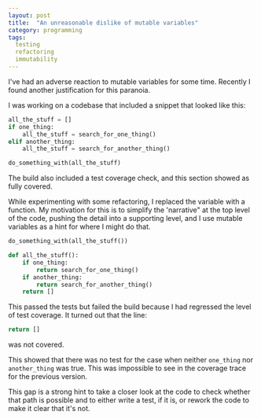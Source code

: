 ```yaml
---
layout: post
title:  "An unreasonable dislike of mutable variables"
category: programming
tags: 
  testing
  refactoring
  immutability
---
```


I've had an adverse reaction to mutable variables for some time. 
Recently I found another justification for this paranoia.

I was working on a codebase that included a snippet that looked like this:

```python
all_the_stuff = []
if one_thing:
    all_the_stuff = search_for_one_thing()
elif another_thing:
    all_the_stuff = search_for_another_thing()

do_something_with(all_the_stuff)
```
The build also included a test coverage check, and this section showed as fully covered.

While experimenting with some refactoring, I replaced the variable with a function. 
My motivation for this is to simplify the 'narrative" at the top level of the code,
pushing the detail into a supporting level, and I use mutable variables as a hint 
for where I might do that.

```python
do_something_with(all_the_stuff())

def all_the_stuff():
    if one_thing:
        return search_for_one_thing()
    if another_thing:
        return search_for_another_thing()
    return []
```

This passed the tests but failed the build because I had regressed the level of test coverage. 
It turned out that the line: 
```python
return []
``` 
was not covered. 

This showed that there was no test for the case when 
neither `one_thing` nor `another_thing` was true. This was impossible to see 
in the coverage trace for the previous version.

This gap is a strong hint to take a closer look at the code
to check whether that path is possible and to either write a test, 
if it is, or rework the code to make it clear that it's not.
